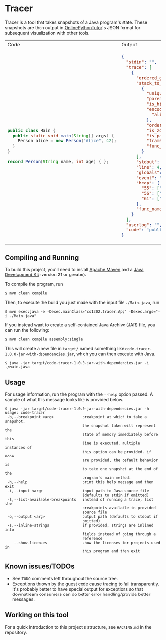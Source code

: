 # Tracer

Tracer is a tool that takes snapshots of a Java program's state. These snapshots
are then output in [OnlinePythonTutor](https://pythontutor.com/)'s JSON format
for subsequent visualization with other tools.

<table>
<tr>
<td> Code </td> <td> Output </td>
</tr>
<tr>
<td>

```java
public class Main {
  public static void main(String[] args) {
    Person alice = new Person("Alice", 42);
  }
}

record Person(String name, int age) { };
```

</td>
<td>

```json
{
  "stdin": "",
  "trace": [
    {
      "ordered_globals": [],
      "stack_to_render": [
        {
          "unique_hash": "0",
          "parent_frame_id_list": [],
          "is_highlighted": true,
          "encoded_locals": {
            "alice": ["REF", 56]
          },
          "ordered_varnames": ["alice"],
          "is_zombie": false,
          "is_parent": false,
          "frame_id": 0,
          "func_name": "main:4"
        }
      ],
      "stdout": "",
      "line": 4,
      "globals": {},
      "event": "step_line",
      "heap": {
        "55": ["LIST"],
        "56": ["INSTANCE", "Person", ["name", ["REF", 61]], ["age", 42]],
        "61": ["INSTANCE", "String", ["", "Alice"]]
      },
      "func_name": "main"
    }
  ],
  "userlog": "",
  "code": "public class Main {\n  public static void main(String[] args) {\n    Person alice = new Person(\"Alice\", 42);\n  }\n}\n\nrecord Person(String name, int age) { };\n"
}
```

</td>
</tr>
</table>

## Compiling and Running

To build this project, you'll need to install [Apache
Maven](https://maven.apache.org/install.html) and a [Java Development
Kit](https://adoptium.net/temurin/releases) (version 21 or greater).

To compile the program, run

```console
$ mvn clean compile
```

Then, to execute the build you just made with the input file `./Main.java`, run

```console
$ mvn exec:java -e -Dexec.mainClass="cs1302.tracer.App" -Dexec.args="-i ./Main.java"
```

If you instead want to create a self-contained Java Archive (JAR) file, you can
run the following:

```console
$ mvn clean compile assembly:single
```

This will create a new file in `target/` named something like
`code-tracer-1.0.0-jar-with-dependencies.jar`, which you can then execute with
Java.

```console
$ java -jar target/code-tracer-1.0.0-jar-with-dependencies.jar -i ./Main.java
```

## Usage

For usage information, run the program with the `--help` option passed. A sample
of what this message looks like is provided below.

```console
$ java -jar target/code-tracer-1.0.0-jar-with-dependencies.jar -h
usage: code-tracer
 -b,--breakpoint <arg>             breakpoint at which to take a snapshot.
                                   the snapshot taken will represent the
                                   state of memory immediately before this
                                   line is executed. multiple instances of
                                   this option can be provided. if none
                                   are provided, the default behavior is
                                   to take one snapshot at the end of the
                                   program's main method.
 -h,--help                         print this help message and then exit
 -i,--input <arg>                  input path to Java source file
                                   (defaults to stdin if omitted)
 -l,--list-available-breakpoints   instead of running a trace, list the
                                   breakpoints available in provided
                                   source file
 -o,--output <arg>                 output path (defaults to stdout if
                                   omitted)
 -s,--inline-strings               if provided, strings are inlined into
                                   fields instead of going through a
                                   reference
    --show-licenses                show the licenses for projects used in
                                   this program and then exit
```

## Known issues/TODOs

- See `TODO` comments left throughout the source tree.
- Exceptions thrown by the guest code cause tracing to fail transparently. It's
  probably better to have special output for exceptions so that downstream
  consumers can do better error handling/provide better messages.

## Working on this tool

For a quick introduction to this project's structure, see `HACKING.md` in the repository.
